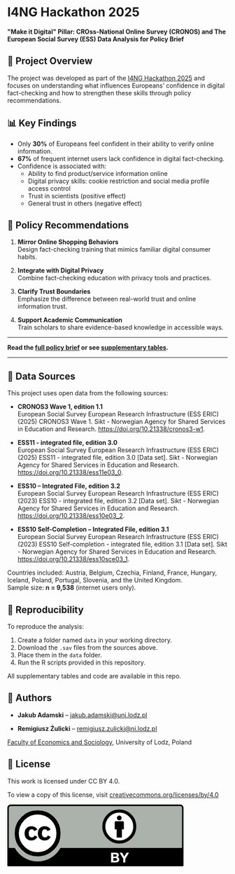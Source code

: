 # I4NG Hackathon 2025

**"Make it Digital" Pillar: CROss-National Online Survey (CRONOS) and The European Social Survey (ESS) Data Analysis for Policy Brief**

## 📌 Project Overview

The project was developed as part of the [I4NG Hackathon 2025](https://infra4nextgen.com/events/save-the-date-hackathon-2/) and focuses on understanding what influences Europeans’ confidence in digital fact-checking and how to strengthen these skills through policy recommendations.

## 📊 Key Findings

-   Only **30%** of Europeans feel confident in their ability to verify online information.
-   **67%** of frequent internet users lack confidence in digital fact-checking.
-   Confidence is associated with:
    -   Ability to find product/service information online
    -   Digital privacy skills: cookie restriction and social media profile access control
    -   Trust in scientists (positive effect)
    -   General trust in others (negative effect)

## 🧠 Policy Recommendations

1.  **Mirror Online Shopping Behaviors**\
    Design fact-checking training that mimics familiar digital consumer habits.

2.  **Integrate with Digital Privacy**\
    Combine fact-checking education with privacy tools and practices.

3.  **Clarify Trust Boundaries**\
    Emphasize the difference between real-world trust and online information trust.

4.  **Support Academic Communication**\
    Train scholars to share evidence-based knowledge in accessible ways.

------------------------------------------------------------------------

**Read the [full policy brief](https://github.com/zremek/I4NG-Hackathon-2025/blob/main/4-results-brief-digital-fact-checking.pdf) or see [supplementary tables](https://github.com/zremek/I4NG-Hackathon-2025/tree/main/supplementary_tables).**

------------------------------------------------------------------------

## 📂 Data Sources

This project uses open data from the following sources:

-   **CRONOS3 Wave 1, edition 1.1**\
    European Social Survey European Research Infrastructure (ESS ERIC) (2025) CRONOS3 Wave 1. Sikt - Norwegian Agency for Shared Services in Education and Research. <https://doi.org/10.21338/cronos3-w1>.

-   **ESS11 - integrated file, edition 3.0**\
    European Social Survey European Research Infrastructure (ESS ERIC) (2025) ESS11 - integrated file, edition 3.0 [Data set]. Sikt - Norwegian Agency for Shared Services in Education and Research. <https://doi.org/10.21338/ess11e03_0>.

-   **ESS10 – Integrated File, edition 3.2**\
    European Social Survey European Research Infrastructure (ESS ERIC) (2023) ESS10 - integrated file, edition 3.2 [Data set]. Sikt - Norwegian Agency for Shared Services in Education and Research. <https://doi.org/10.21338/ess10e03_2>.

-   **ESS10 Self-Completion – Integrated File, edition 3.1**\
    European Social Survey European Research Infrastructure (ESS ERIC) (2023) ESS10 Self-completion - integrated file, edition 3.1 [Data set]. Sikt - Norwegian Agency for Shared Services in Education and Research. <https://doi.org/10.21338/ess10sce03_1>.

Countries included: Austria, Belgium, Czechia, Finland, France, Hungary, Iceland, Poland, Portugal, Slovenia, and the United Kingdom.\
Sample size: **n = 9,538** (internet users only).

## 🔁 Reproducibility

To reproduce the analysis:

1.  Create a folder named `data` in your working directory.
2.  Download the `.sav` files from the sources above.
3.  Place them in the `data` folder.
4.  Run the R scripts provided in this repository.

All supplementary tables and code are available in this repo.

## 👥 Authors

-   **Jakub Adamski** – [jakub.adamski\@uni.lodz.pl](mailto:jakub.adamski@uni.lodz.pl)

-   **Remigiusz Żulicki** – [remigiusz.zulicki\@ni.lodz.pl](mailto:remigiusz.zulicki@ni.lodz.pl)

[Faculty of Economics and Sociology](https://www.eksoc.uni.lodz.pl/en/about-the-faculty/get-to-know-eksoc), University of Lodz, Poland

## 📄 License

This work is licensed under CC BY 4.0.

To view a copy of this license, visit [creativecommons.org/licenses/by/4.0](https://creativecommons.org/licenses/by/4.0/)

![](by.png)
